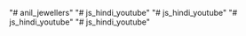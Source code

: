 "# anil_jewellers" 
"# js_hindi_youtube" 
"# js_hindi_youtube" 
"# js_hindi_youtube" 
"# js_hindi_youtube" 
